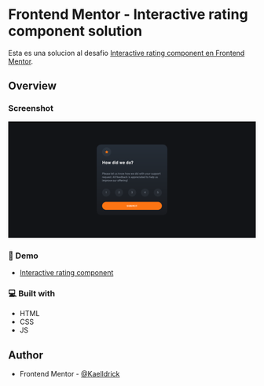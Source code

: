 # Frontend Mentor - Interactive rating component solution

Esta es una solucion al desafio [Interactive rating component en Frontend Mentor](https://www.frontendmentor.io/challenges/interactive-rating-component-koxpeBUmI).

## Overview

### Screenshot

![](./screenshot.png)

### 🚀 Demo

- [Interactive rating component](https://kaelldrick.github.io/Interactive-rating-component/)

### 💻 Built with

- HTML
- CSS
- JS

## Author

- Frontend Mentor - [@Kaelldrick](https://www.frontendmentor.io/profile/Kaelldrick)
